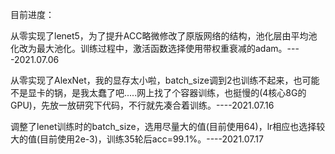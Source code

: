 目前进度：

从零实现了lenet5，为了提升ACC略微修改了原版网络的结构，池化层由平均池化改为最大池化。训练过程中，激活函数选择使用带权重衰减的adam。----2021.07.06

从零实现了AlexNet，我的显存太小啦，batch_size调到2也训练不起来，也可能不是显卡的锅，是我太蠢了吧.....网上找了个容器训练，也挺慢的(4核心8G的GPU)，先放一放研究下代码，不行就先凑合着训练。----2021.07.16

调整了lenet训练时的batch_size，选用尽量大的值(目前使用64)，lr相应也选择较大的值(目前使用2e-3)，训练35轮后acc=99.1%。----2021.07.17
